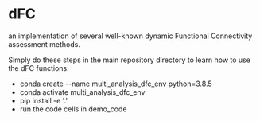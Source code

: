# dFC
an implementation of several well-known dynamic Functional Connectivity assessment methods.

Simply do these steps in the main repository directory to learn how to use the dFC functions:
  * conda create --name multi_analysis_dfc_env python=3.8.5
  * conda activate multi_analysis_dfc_env
  * pip install -e '.'
  * run the code cells in demo_code
